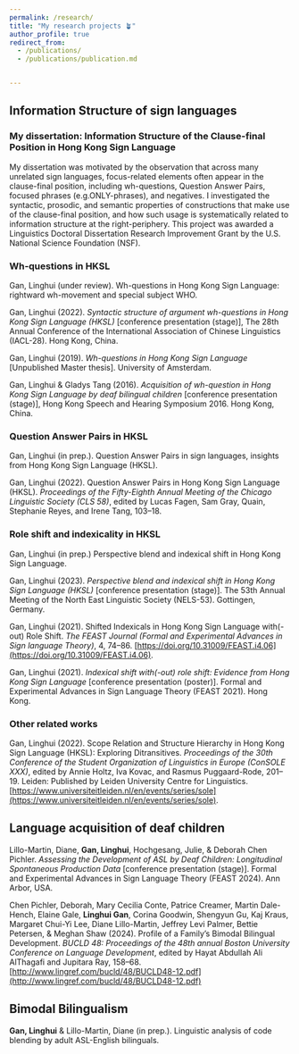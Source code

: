 ```yaml
---
permalink: /research/
title: "My research projects 🪴"
author_profile: true
redirect_from: 
  - /publications/
  - /publications/publication.md


---
```


## Information Structure of sign languages 
### My dissertation: Information Structure of the Clause-final Position in Hong Kong Sign Language 

My dissertation was motivated by the observation that across many unrelated sign languages, focus-related elements often appear in the clause-final position, including wh-questions, Question Answer Pairs, focused phrases (e.g.ONLY-phrases), and negatives. I investigated the syntactic, prosodic, and semantic properties of constructions that make use of the clause-final position, and how such usage is systematically related to information structure at the right-periphery. This project was awarded a Linguistics Doctoral Dissertation Research Improvement Grant by the U.S. National Science Foundation (NSF).

### Wh-questions in HKSL
Gan, Linghui (under review). Wh-questions in Hong Kong Sign Language: rightward wh-movement and special subject WHO. 

 Gan, Linghui (2022). *Syntactic structure of argument wh-questions in Hong Kong Sign Language (HKSL)* [conference presentation (stage)], The 28th Annual Conference of the International Association of Chinese Linguistics (IACL-28). Hong Kong, China.  

 Gan, Linghui (2019). *Wh-questions in Hong Kong Sign Language* [Unpublished Master thesis]. University of Amsterdam.  

 Gan, Linghui & Gladys Tang (2016). *Acquisition of wh-question in Hong Kong Sign Language by deaf bilingual children* [conference presentation (stage)], Hong Kong Speech and Hearing Symposium 2016. Hong Kong, China.  

### Question Answer Pairs in HKSL
Gan, Linghui (in prep.). Question Answer Pairs in sign languages, insights from Hong Kong Sign Language (HKSL). 

Gan, Linghui (2022). Question Answer Pairs in Hong Kong Sign Language (HKSL). *Proceedings of the Fifty-Eighth Annual Meeting of the Chicago Linguistic Society (CLS 58)*, edited by Lucas Fagen, Sam Gray, Quain, Stephanie Reyes, and Irene Tang, 103–18.


### Role shift and indexicality in HKSL 
 Gan, Linghui (in prep.) Perspective blend and indexical shift in Hong Kong Sign Language.
 
  Gan, Linghui (2023). *Perspective blend and indexical shift in Hong Kong Sign Language (HKSL)* [conference presentation (stage)]. The 53th Annual Meeting of the North East Linguistic Society (NELS-53). Gottingen, Germany.  

  Gan, Linghui (2021). Shifted Indexicals in Hong Kong Sign Language with(-out) Role Shift. *The FEAST Journal (Formal and Experimental Advances in Sign language Theory)*, 4, 74–86.
[https://doi.org/10.31009/FEAST.i4.06](https://doi.org/10.31009/FEAST.i4.06). 

  Gan, Linghui (2021). *Indexical shift with(-out) role shift: Evidence from Hong Kong Sign Language* [conference presentation (poster)]. Formal
and Experimental Advances in Sign Language Theory (FEAST 2021). Hong Kong.  

### Other related works
Gan, Linghui (2022). Scope Relation and Structure Hierarchy in Hong Kong Sign Language (HKSL): Exploring Ditransitives. *Proceedings of the 30th Conference of the Student Organization of Linguistics in Europe (ConSOLE XXX)*, edited by Annie Holtz, Iva Kovac, and Rasmus Puggaard-Rode, 201–19. Leiden: Published by Leiden University Centre for Linguistics. [https://www.universiteitleiden.nl/en/events/series/sole](https://www.universiteitleiden.nl/en/events/series/sole).


## Language acquisition of deaf children 
Lillo-Martin, Diane, **Gan, Linghui**, Hochgesang, Julie, & Deborah Chen Pichler. *Assessing the Development of ASL by Deaf Children: Longitudinal Spontaneous Production Data* [conference presentation (stage)]. Formal and Experimental Advances in Sign Language Theory (FEAST 2024). Ann Arbor, USA.

Chen Pichler, Deborah, Mary Cecilia Conte, Patrice Creamer, Martin Dale-Hench, Elaine Gale, **Linghui Gan**, Corina Goodwin, Shengyun Gu, Kaj Kraus, Margaret Chui-Yi Lee, Diane Lillo-Martin, Jeffrey Levi Palmer, Bettie Petersen, & Meghan Shaw (2024). Profile of a Family’s Bimodal Bilingual Development. *BUCLD 48: Proceedings of the 48th annual Boston University Conference on Language Development*, edited by Hayat Abdullah Ali AlThagafi and Jupitara Ray, 158–68. [http://www.lingref.com/bucld/48/BUCLD48-12.pdf](http://www.lingref.com/bucld/48/BUCLD48-12.pdf)

## Bimodal Bilingualism
**Gan, Linghui** & Lillo-Martin, Diane (in prep.). Linguistic analysis of code blending by adult ASL-English bilinguals.  
